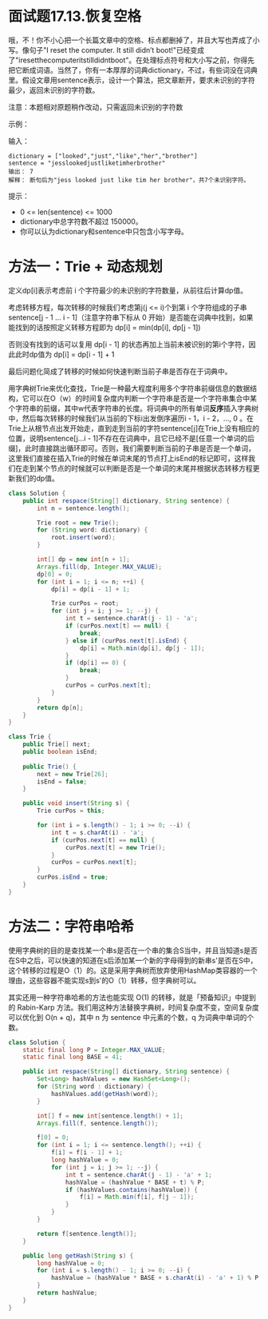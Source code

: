 # 面试题17.13.恢复空格
哦，不！你不小心把一个长篇文章中的空格、标点都删掉了，并且大写也弄成了小写。像句子"I reset the computer. It still didn’t boot!"已经变成了"iresetthecomputeritstilldidntboot"。在处理标点符号和大小写之前，你得先把它断成词语。当然了，你有一本厚厚的词典dictionary，不过，有些词没在词典里。假设文章用sentence表示，设计一个算法，把文章断开，要求未识别的字符最少，返回未识别的字符数。

注意：本题相对原题稍作改动，只需返回未识别的字符数

示例：

输入：
```
dictionary = ["looked","just","like","her","brother"]
sentence = "jesslookedjustliketimherbrother"
输出： 7
解释： 断句后为"jess looked just like tim her brother"，共7个未识别字符。
```
提示：
- 0 <= len(sentence) <= 1000
- dictionary中总字符数不超过 150000。
- 你可以认为dictionary和sentence中只包含小写字母。

# 方法一：Trie + 动态规划
定义dp[i]表示考虑前 i 个字符最少的未识别的字符数量，从前往后计算dp值。

考虑转移方程，每次转移的时候我们考虑第j(j <= i)个到第 i 个字符组成的子串 sentence[j - 1 ... i - 1]（注意字符串下标从 0 开始）是否能在词典中找到，如果能找到的话按照定义转移方程即为                                        dp[i] = min(dp[i], dp[j - 1])

否则没有找到的话可以复用 dp[i - 1] 的状态再加上当前未被识别的第i个字符，因此此时dp值为   dp[i] = dp[i - 1] + 1

最后问题化简成了转移的时候如何快速判断当前子串是否存在于词典中。

用字典树Trie来优化查找，Trie是一种最大程度利用多个字符串前缀信息的数据结构，它可以在O（w）的时间复杂度内判断一个字符串是否是一个字符串集合中某个字符串的前缀，其中w代表字符串的长度。将词典中的所有单词**反序**插入字典树中，然后每次转移的时候我们从当前的下标i出发倒序遍历i - 1，i - 2，..., 0 。在Trie上从根节点出发开始走，直到走到当前的字符sentence[j]在Trie上没有相应的位置，说明sentence[j...i - 1]不存在在词典中，且它已经不是[任意一个单词的后缀]，此时直接跳出循环即可。否则，我们需要判断当前的子串是否是一个单词，这里我们直接在插入Trie的时候在单词末尾的节点打上isEnd的标记即可，这样我们在走到某个节点的时候就可以判断是否是一个单词的末尾并根据状态转移方程更新我们的dp值。

```java
class Solution {
    public int respace(String[] dictionary, String sentence) {
        int n = sentence.length();

        Trie root = new Trie();
        for (String word: dictionary) {
            root.insert(word);
        }

        int[] dp = new int[n + 1];
        Arrays.fill(dp, Integer.MAX_VALUE);
        dp[0] = 0;
        for (int i = 1; i <= n; ++i) {
            dp[i] = dp[i - 1] + 1;

            Trie curPos = root;
            for (int j = i; j >= 1; --j) {
                int t = sentence.charAt(j - 1) - 'a';
                if (curPos.next[t] == null) {
                    break;
                } else if (curPos.next[t].isEnd) {
                    dp[i] = Math.min(dp[i], dp[j - 1]);
                }
                if (dp[i] == 0) {
                    break;
                }
                curPos = curPos.next[t];
            }
        }
        return dp[n];
    }
}

class Trie {
    public Trie[] next;
    public boolean isEnd;
    
    public Trie() {
        next = new Trie[26];
        isEnd = false;
    }

    public void insert(String s) {
        Trie curPos = this;

        for (int i = s.length() - 1; i >= 0; --i) {
            int t = s.charAt(i) - 'a';
            if (curPos.next[t] == null) {
                curPos.next[t] = new Trie();
            }
            curPos = curPos.next[t];
        }
        curPos.isEnd = true;
    }
}
```

# 方法二：字符串哈希
使用字典树的目的是查找某一个串s是否在一个串的集合S当中，并且当知道s是否在S中之后，可以快速的知道在s后添加某一个新的字母得到的新串s'是否在S中，这个转移的过程是O（1）的。这是采用字典树而放弃使用HashMap类容器的一个理由，这些容器不能实现s到s'的O（1）转移，但字典树可以。
        
其实还用一种字符串哈希的方法也能实现 O(1) 的转移，就是「预备知识」中提到的 Rabin-Karp 方法。我们用这种方法替换字典树，时间复杂度不变，空间复杂度可以优化到 O(n + q)，其中 n 为 sentence 中元素的个数，q 为词典中单词的个数。

```java
class Solution {
    static final long P = Integer.MAX_VALUE;
    static final long BASE = 41;

    public int respace(String[] dictionary, String sentence) {
        Set<Long> hashValues = new HashSet<Long>();
        for (String word : dictionary) {
            hashValues.add(getHash(word));
        }

        int[] f = new int[sentence.length() + 1];
        Arrays.fill(f, sentence.length());

        f[0] = 0;
        for (int i = 1; i <= sentence.length(); ++i) {
            f[i] = f[i - 1] + 1;
            long hashValue = 0;
            for (int j = i; j >= 1; --j) {
                int t = sentence.charAt(j - 1) - 'a' + 1;
                hashValue = (hashValue * BASE + t) % P;
                if (hashValues.contains(hashValue)) {
                    f[i] = Math.min(f[i], f[j - 1]);
                }
            }
        }

        return f[sentence.length()];
    }

    public long getHash(String s) {
        long hashValue = 0;
        for (int i = s.length() - 1; i >= 0; --i) {
            hashValue = (hashValue * BASE + s.charAt(i) - 'a' + 1) % P;
        }
        return hashValue;
    }
}
```
